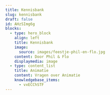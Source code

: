 ```yaml
---
title: Kennisbank
slug: kennisbank
draft: false
id: AHzSImg6g
blocks:
  - type: hero_block
    align: left
    title: Kennisbank
    image:
      source: images/feestje-phil-en-flo.jpg
    content: Door Phil & Flo
    displaymedia: image
  - type: content_list
    title: Animatie
    content: Vragen over Animatie
    knowledgebase_items:
      - vxECChSTF
---
```

